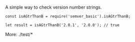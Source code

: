 A simple way to check version number strings.

```
const isAGtrThanB = require('semver_basic').isAGtrThanB;

let result = isAGtrThanB('2.0.1', '2.0.0'); // true
```

More: ./test/*